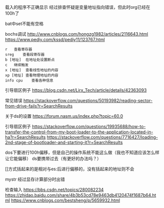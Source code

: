 载入的程序不正确显示
经过排查怀疑是变量地址指向错误，但此时org已经在100h了

bat中set不能有空格

bochs调试
http://www.cnblogs.com/hongzg1982/articles/2116643.html
https://www.pediy.com/kssd/pediy11/123767.html

```
r 	查看寄存器
sreg	查看段寄存器
b [地址]	在地址处设置断点
c	继续触发
x [地址]	查看线性地址的内容
xp [地址]	查看物理地址的内容
info cpu	查看各种信息
```

引导扇区例子
https://blog.csdn.net/Lirx_Tech/article/details/42363093

常见错误
https://stackoverflow.com/questions/50193982/reading-sector-from-drive-fails?r=SearchResults

关于ds的设置
https://forum.nasm.us/index.php?topic=60.0

引导扇区例子
https://stackoverflow.com/questions/19935688/how-to-transfer-the-control-from-my-boot-loader-to-the-application-located-in-ha?r=SearchResults
https://stackoverflow.com/questions/7716427/loading-2nd-stage-of-bootloader-and-starting-it?r=SearchResults

dos下要进行100h偏移，但是自己的操作系统不能这么做（我也不知道应该怎么样让它能偏移）
ds要携带过去（有更好的办法吗？）

[]方式括起来的是相对与es:后进行偏移的，没有括起来的地址则不会


mystr 经过显存计算部分时出错

检查输入
https://bbs.csdn.net/topics/280082234
https://zhidao.baidu.com/share/4b3b53cd78e9463db4120474f1687b64.html
https://www.cnblogs.com/bestsheng/p/5659932.html
